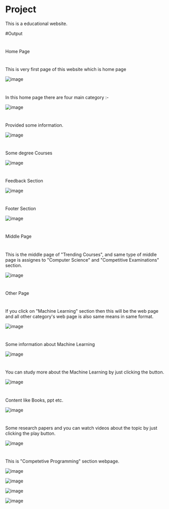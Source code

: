 # Project

This is a educational website.

#Output

#
Home Page

#

#
This is very first page of this website which is home page


![image](https://github.com/Shatrughan-alt/Project/assets/84929529/790b37f8-bbd2-4aea-9286-7757bf4959d3)


#
In this home page there are four main category :-


![image](https://github.com/Shatrughan-alt/Project/assets/84929529/b1974e05-e5e8-4d8b-9e65-7a4f25317f15)


#
Provided some information.


![image](https://github.com/Shatrughan-alt/Project/assets/84929529/0ed138c2-15df-4b04-8f70-3164cdece16d)


#
Some degree Courses


![image](https://github.com/Shatrughan-alt/Project/assets/84929529/f41f32c5-904b-4c11-9837-2f7e555109c7)

#
Feedback Section


![image](https://github.com/Shatrughan-alt/Project/assets/84929529/042ddd5f-093f-4127-99c9-ccda4d5bfb6c)


#
Footer Section

![image](https://github.com/Shatrughan-alt/Project/assets/84929529/b64a706b-d7ad-41e4-8abe-2ad96c0afe5d)

#
Middle Page

#
# 
This is the middle page of "Trending Courses", and same type of middle page is assignes to "Computer Science" and "Competitive Examinations" section.


![image](https://github.com/Shatrughan-alt/Project/assets/84929529/a4f77a5e-b7d6-418f-9841-08367958f872)



#
Other Page

#


#
If you click on "Machine Learning" section then this will be the web page and all other category's web page is also same means in same format.


![image](https://github.com/Shatrughan-alt/Project/assets/84929529/0e87b547-c1b5-464a-a16b-10a9bea22820)

#
Some information about Machine Learning

![image](https://github.com/Shatrughan-alt/Project/assets/84929529/b4e755df-222f-4db2-8e0c-d9dbb7dd5d03)

#
You can study more about the Machine Learning by just clicking the button.

![image](https://github.com/Shatrughan-alt/Project/assets/84929529/6a666cd8-1f9b-4038-b099-af458215ea0b)

#
Content like Books, ppt etc.

![image](https://github.com/Shatrughan-alt/Project/assets/84929529/bedf1748-718e-44ed-8fa7-201a2c93a5ff)

#
Some research papers and you can watch videos about the topic by just clicking the play button.

![image](https://github.com/Shatrughan-alt/Project/assets/84929529/232da297-99c1-4c22-bea3-d827e3d3221d)





#
This is "Competetive Programming" section webpage.

![image](https://github.com/Shatrughan-alt/Project/assets/84929529/82bff4a9-0500-462d-8c4e-744466088972)

![image](https://github.com/Shatrughan-alt/Project/assets/84929529/589159e7-0209-4884-b2d9-a1affc561402)

![image](https://github.com/Shatrughan-alt/Project/assets/84929529/08ccc9ec-092a-49c8-be63-9ed480157a6d)

![image](https://github.com/Shatrughan-alt/Project/assets/84929529/0152ac86-72f5-4d8e-a907-16153d98265d)




